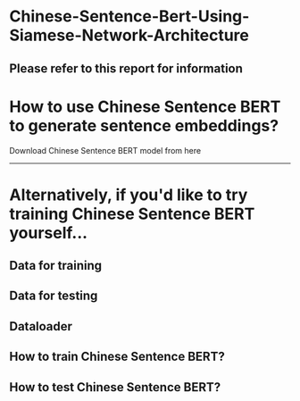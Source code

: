 # Chinese-Sentence-Bert-Using-Siamese-Network-Architecture
Please refer to this report for information
-----------------------------------------------------------
# How to use Chinese Sentence BERT to generate sentence embeddings?
Download Chinese Sentence BERT model from here

------------------------------------------------------------
# Alternatively, if you'd like to try training Chinese Sentence BERT yourself...
## Data for training

## Data for testing

## Dataloader

## How to train Chinese Sentence BERT?

## How to test Chinese Sentence BERT?
